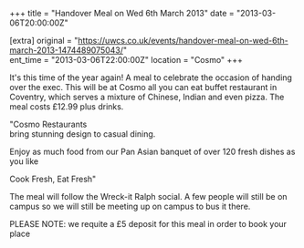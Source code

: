 +++
title = "Handover Meal on Wed 6th March 2013"
date = "2013-03-06T20:00:00Z"

[extra]
original = "https://uwcs.co.uk/events/handover-meal-on-wed-6th-march-2013-1474489075043/"    
ent_time = "2013-03-06T22:00:00Z"
location = "Cosmo"
+++

It's this time of the year again\! A meal to celebrate the occasion of handing over the exec. This will be at Cosmo all you can eat buffet restaurant in Coventry, which serves a mixture of Chinese, Indian and even pizza. The meal costs £12.99 plus drinks.

"Cosmo Restaurants  
bring stunning design to casual dining.

Enjoy as much food from our Pan Asian banquet of over 120 fresh dishes as you like

Cook Fresh, Eat Fresh"

The meal will follow the Wreck-it Ralph social. A few people will still be on campus so we will still be meeting up on campus to bus it there.

PLEASE NOTE: we requite a £5 deposit for this meal in order to book your place

